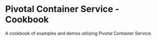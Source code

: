 # Pivotal Container Service - Cookbook

A cookbook of examples and demos utilizing Pivotal Container Service.